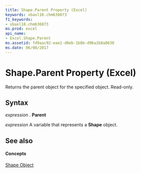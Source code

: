 ```yaml
---
title: Shape.Parent Property (Excel)
keywords: vbaxl10.chm636073
f1_keywords:
- vbaxl10.chm636073
ms.prod: excel
api_name:
- Excel.Shape.Parent
ms.assetid: fd9aac92-eae2-d0eb-1b8b-d96a1b8a8630
ms.date: 06/08/2017
---
```



# Shape.Parent Property (Excel)

Returns the parent object for the specified object. Read-only.


## Syntax

 _expression_ . **Parent**

 _expression_ A variable that represents a **Shape** object.


## See also


#### Concepts


[Shape Object](Excel.Shape.md)

